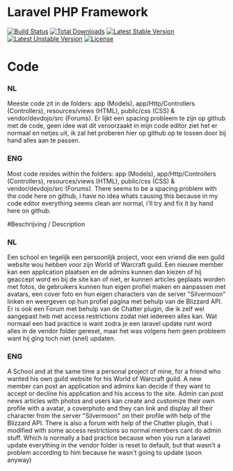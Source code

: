 # Laravel PHP Framework

[![Build Status](https://travis-ci.org/laravel/framework.svg)](https://travis-ci.org/laravel/framework)
[![Total Downloads](https://poser.pugx.org/laravel/framework/d/total.svg)](https://packagist.org/packages/laravel/framework)
[![Latest Stable Version](https://poser.pugx.org/laravel/framework/v/stable.svg)](https://packagist.org/packages/laravel/framework)
[![Latest Unstable Version](https://poser.pugx.org/laravel/framework/v/unstable.svg)](https://packagist.org/packages/laravel/framework)
[![License](https://poser.pugx.org/laravel/framework/license.svg)](https://packagist.org/packages/laravel/framework)

# Code
### NL
Meeste code zit in de folders: app (Models), app/Http/Controllers (Controllers), resources/views (HTML), public/css (CSS) & vendor/devdojo/src (Forums).
Er lijkt een spacing probleem te zijn op github met de code, geen idee wat dit veroorzaakt in mijn code editor ziet het er normaal en netjes uit, ik zal het proberen hier op github op te lossen door bij hand alles aan te passen.

### ENG
Most code resides within the folders: app (Models), app/Http/Controllers (Controllers), resources/views (HTML), public/css (CSS) & vendor/devdojo/src (Forums).
There seems to be a spacing problem with the code here on github, i have no idea whats causing this because in my code editor everything seems clean anr normal, i'll try and fix it by hand here on github.

#Beschrijving / Description

### NL
Een school en tegelijk een persoonlijk project, voor een vriend die een guild website wou hebben voor zijn World of Warcraft guild.
Een nieuwe member kan een application plaatsen en de admins kunnen dan kiezen of hij geaccept word en bij de site kan of niet, er kunnen articles geplaats worden met fotos, de gebruikers kunnen hun eigen profiel maken en aanpassen met avatars, een cover foto en hun eigen characters van de server "Silvermoon" linken en weergeven op hun profiel pagina met behulp van de Blizzard API.
Er is ook een Forum met behulp van de Chatter plugin, die ik zelf wel aangepast heb met access restrictions zodat niet iedereen alles kan.
Wat normaal een bad practice is want zodra je een laravel update runt word alles in de vendor folder gereset, maar het was volgens hem geen probleem want hij ging toch niet (snel) updaten.

### ENG
A School and at the same time a personal project of mine, for a friend who wanted his own guild website for his World of Warcraft guild.
A new member can post an application and admins kan decide if they want to accept or decline his application and his access to the site.
Admin can post news articles with photos and users kan create and customize their own profile with a avatar, a coverphoto and they can link and display all their character from the server "Silvermoon" on their profile with help of the Blizzard API.
There is also a forum with help of the Chatter plugin, that i modified with some access restrictions so normal members cant do admin stuff.
Which is normally a bad practice because when you run a laravel update everything in the vendor folder is reset to default, but that wasn't a problem according to him because he wasn't going to update (soon anyway)
